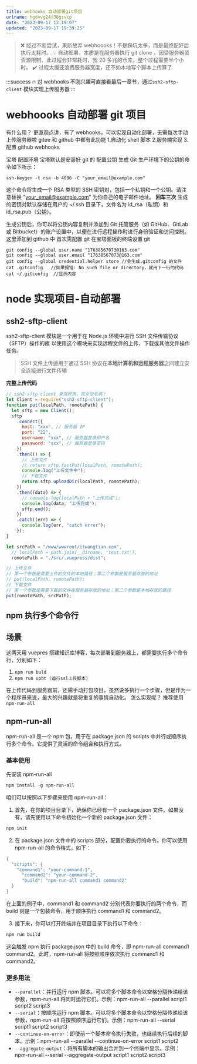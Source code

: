 ```yaml
---
title: webhooks 自动部署git项目
urlname: hgdvvg24f38gsvcp
date: "2023-09-17 13:19:07"
updated: "2023-09-17 19:39:25"
---
```


> ❌ 经过不断尝试，果断放弃 webhoooks！不是踩坑太多，而是最终配好后执行太耗时。
> 💡 自动部署，本质是在服务器执行 git clone ，因受服务器资资源限制、此过程会非常耗时，我 20 多兆的仓库，整个过程需要半个小时。
> ✔️ 过程太慢还浪费服务器宽度，还不如本地写个脚本上传算了

:::success
🔥 对 webhooks 不刚兴趣可直接看最后一章节，通过`ssh2-sftp-client` 模块实现上传服务器
:::

# webhoooks 自动部署 git 项目

有什么用？
更直观点讲，有了 webhooks，可以实现自动化部署，无需每次手动上传服务器啦
gitee 和 github 中都有此功能 1.自动化 shell 脚本 2.服务端实现 3.配置 github webhooks

宝塔
配置环境
宝塔默认是安装好 git 的
配置公钥
生成 Git 生产环境下的公钥的命令如下所示：

```
ssh-keygen -t rsa -b 4096 -C "your_email@example.com"
```

这个命令将生成一个 RSA 类型的 SSH 密钥对，包括一个私钥和一个公钥。请注意替换 "your_email@example.com" 为你自己的电子邮件地址。
**回车三次**
生成的密钥对默认存储在用户的 ~/.ssh 目录下，文件名为 id_rsa（私钥）和 id_rsa.pub（公钥）。

生成公钥后，你可以将公钥内容复制并添加到 Git 托管服务（如 GitHub、GitLab 或 Bitbucket）的账户设置中，以便在进行远程操作时进行身份验证和访问控制。
这里添加到 github 中
首次需配置 git
在宝塔面板的终端设置 git

```
git config --global user.name "17638567073@163.com"
git config --global user.email "17638567073@163.com"
git config --global credential.helper store //会生成.gitconfig 的文件
cat .gitconfig   //如果报错: No such file or directory，就用下一行的代码
cat ~/.gitconfig  //显示内容
```

# node 实现项目-自动部署

## ssh2-sftp-client

ssh2-sftp-client 模块是一个用于在 Node.js 环境中进行 SSH 文件传输协议（SFTP）操作的库
以使用这个模块来实现远程文件的上传、下载或其他文件操作任务。

> SSH 文件上传适用于通过 SSH 协议在**本地计算机和远程服务器**之间建立安全连接进行文件传输

**完整上传代码**

```javascript
// ssh2-sftp-client 亲测好用，完全没毛病！
let Client = require("ssh2-sftp-client");
function put(localPath, romotePath) {
  let sftp = new Client();
  sftp
    .connect({
      host: "xxx", // 服务器 IP
      port: "22",
      username: "xxx", // 服务器登录用户名
      password: "xxx", // 服务器登录密码
    })
    .then(() => {
      // 上传文件
      // return sftp.fastPut(localPath, romotePath);
      console.log("上传文件中");
      // 下载文件
      return sftp.uploadDir(localPath, romotePath);
    })
    .then((data) => {
      // console.log(localPath + "上传完成");
      console.log(data, "上传完成");
      sftp.end();
    })
    .catch((err) => {
      console.log(err, "catch error");
    });
}

let srcPath = "/www/wwwroot/itwangtian.com",
  // localPath = path.join(__dirname, 'test.txt'),
  romotePath = "./src/.vuepress/dist";

// 上传文件
// 第一个参数是需要上传的文件的本地路径；第二个参数是服务器存放的地址
// put(localPath, romotePath);
// 下载文件
// 第一个参数是需要下载的文件在服务器存放的地址；第二个参数是本地存放的路径
put(romotePath, srcPath);
```

## npm 执行多个命令行

## 场景

这两天用 vuepres 搭建知识库博客，每次部署到服务器上，都需要执行多个命令行，分别如下：

1. `npm run buld`
2. `npm run upbt (运行ssl上传脚本)`

在上传代码到服务器前，还需手动打包项目，虽然说多执行一个步骤，但是作为一个程序员来说，最大的兴趣就是将重复的事情自动化。
怎么实现呢？
推荐使用 `npm-run-all`

## npm-run-all

npm-run-all 是一个 npm 包，用于在 package.json 的 scripts 中并行或顺序执行多个命令。它提供了灵活的命令组合和执行方式。

### 基本使用

先安装 npm-run-all

```powershell
npm install -g npm-run-all
```

咱们可以按照以下步骤来使用 npm-run-all：

1. 首先，在你的项目目录下，确保你已经有一个 package.json 文件。如果没有，请先使用以下命令初始化一个新的 package.json 文件：

```powershell
npm init
```

2. 在 package.json 文件中的 scripts 部分，配置你要执行的命令。你可以使用 npm-run-all 的命令格式，如下：

```powershell
{
  "scripts": {
    "command1": "your-command-1",
      "command2": "your-command-2",
      "build": "npm-run-all command1 command2"
  }
}
```

在上面的例子中，command1 和 command2 分别代表你要执行的两个命令，而 build 则是一个包装命令，用于顺序执行 command1 和 command2。

3. 接下来，你可以打开终端并在项目目录下执行以下命令：

```bash
npm run build
```

这会触发 npm 执行 package.json 中的 build 命令，即 npm-run-all command1 command2。此时，npm-run-all 将按照顺序依次执行 command1 和 command2。

### 更多用法

- `--parallel`：并行运行 npm 脚本。可以将多个脚本命令以空格分隔传递给该参数，npm-run-all 将同时运行它们。示例：npm-run-all --parallel script1 script2 script3
- `--serial`：按顺序运行 npm 脚本。可以将多个脚本命令以空格分隔传递给该参数，npm-run-all 将按照顺序运行它们。示例：npm-run-all --serial script1 script2 script3
- `--continue-on-error`：即使前一个脚本命令执行失败，也继续执行后续的脚本。示例：npm-run-all --parallel --continue-on-error script1 script2
- `--aggregate-output`：将所有脚本的输出合并到一个终端中显示。示例：npm-run-all --serial --aggregate-output script1 script2 script3
